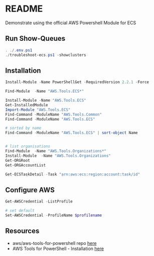 # README

Demonstrate using the official AWS Powershell Module for ECS

## Run Show-Queues

```ps1
. ./.env.ps1   
./troubleshoot-ecs.ps1 -showclusters
```

## Installation

```ps1
Install-Module -Name PowerShellGet -RequiredVersion 2.2.1 -Force

Find-Module  -Name "AWS.Tools.ECS*"

Install-Module -Name "AWS.Tools.ECS"
Get-InstalledModule
Import-Module "AWS.Tools.ECS"
Find-Command -ModuleName "AWS.Tools.Common"
Find-Command -ModuleName "AWS.Tools.ECS"

# sorted by name
Find-Command -ModuleName "AWS.Tools.ECS" | sort-object Name


# list organisations 
Find-Module  -Name "AWS.Tools.Organizations*"
Install-Module  -Name "AWS.Tools.Organizations"
Get-ORGRoot 
Get-ORGAccountList

Get-ECSTaskDetail -Task "arn:aws:ecs:region:account:task/id"
```

## Configure AWS

```ps1
Get-AWSCredential -ListProfile

# set default
Set-AWSCredential -ProfileName $profilename
```

## Resources  

* aws/aws-tools-for-powershell repo [here](https://github.com/aws/aws-tools-for-powershell)
* AWS Tools for PowerShell - Installation [here](https://docs.aws.amazon.com/powershell/latest/reference/Index.html)
